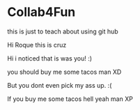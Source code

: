 # Collab4Fun
this is just to teach about using git hub

Hi Roque this is cruz

Hi i noticed that is was you! :)

you should buy me some tacos man XD

But you dont even pick my ass up. :(

If you buy me some tacos hell yeah man XP